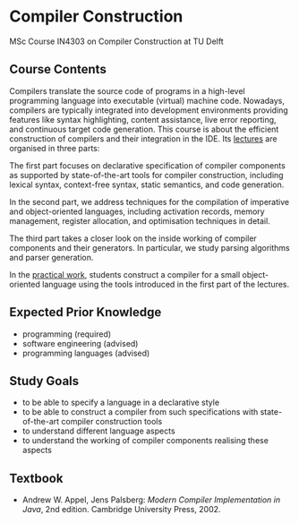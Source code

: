 # Compiler Construction

MSc Course IN4303 on Compiler Construction at TU Delft

## Course Contents   

Compilers translate the source code of programs in a high-level programming language into executable (virtual) machine code. Nowadays, compilers are typically integrated into development environments providing features like syntax highlighting, content assistance, live error reporting, and continuous target code generation. This course is about the efficient construction of compilers and their integration in the IDE. Its [lectures](https://github.com/TUDelft-IN4303/lectures) are organised in three parts:

The first part focuses on declarative specification of compiler components as supported by state-of-the-art tools for compiler construction, including lexical syntax, context-free syntax, static semantics, and code generation.

In the second part, we address techniques for the compilation of imperative and object-oriented languages, including activation records, memory management, register allocation, and optimisation techniques in detail.

The third part takes a closer look on the inside working of compiler components and their generators. In particular, we study parsing algorithms and parser generation.

In the [practical work](https://github.com/TUDelft-IN4303/assignments), students construct a compiler for a small object-oriented language using the tools introduced in the first part of the lectures.

## Expected Prior Knowledge   

* programming (required) 
* software engineering (advised)
* programming languages (advised)

## Study Goals   

* to be able to specify a language in a declarative style
* to be able to construct a compiler from such specifications with state-of-the-art compiler construction tools
* to understand different language aspects
* to understand the working of compiler components realising these aspects

## Textbook

* Andrew W. Appel, Jens Palsberg: *Modern Compiler Implementation in Java*, 2nd edition. Cambridge University Press, 2002.
